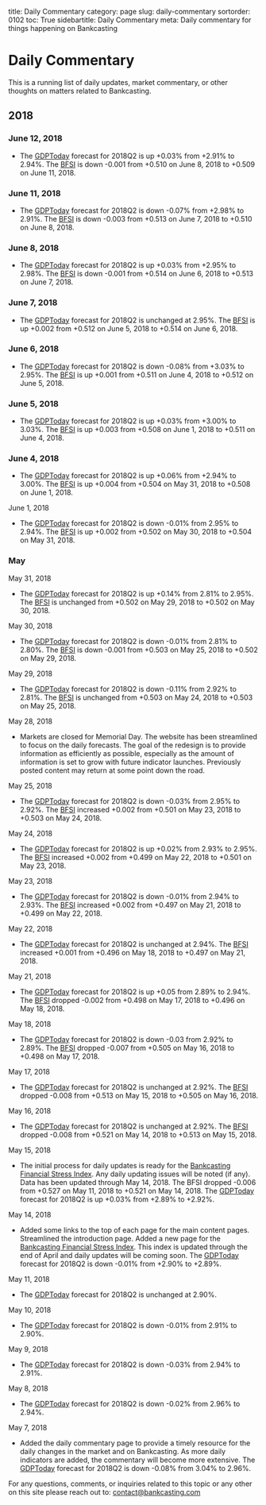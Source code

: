 ﻿title: Daily Commentary
category: page
slug: daily-commentary
sortorder: 0102
toc: True
sidebartitle: Daily Commentary
meta: Daily commentary for things happening on Bankcasting


# Daily Commentary
This is a running list of daily updates, market commentary, or other thoughts on matters related to Bankcasting. 

## 2018

### June 12, 2018

* The <a href="/gdptoday.html">GDPToday</a> forecast for 2018Q2 is up +0.03% from +2.91% to 2.94%. The <a href="/bfsi.html">BFSI</a> is down -0.001 from +0.510 on June 8, 2018 to +0.509 on June 11, 2018.

### June 11, 2018

* The <a href="/gdptoday.html">GDPToday</a> forecast for 2018Q2 is down -0.07% from +2.98% to 2.91%. The <a href="/bfsi.html">BFSI</a> is down -0.003 from +0.513 on June 7, 2018 to +0.510 on June 8, 2018.

### June 8, 2018

* The <a href="/gdptoday.html">GDPToday</a> forecast for 2018Q2 is up +0.03% from +2.95% to 2.98%. The <a href="/bfsi.html">BFSI</a> is down -0.001 from +0.514 on June 6, 2018 to +0.513 on June 7, 2018.

### June 7, 2018

* The <a href="/gdptoday.html">GDPToday</a> forecast for 2018Q2 is unchanged at 2.95%. The <a href="/bfsi.html">BFSI</a> is up +0.002 from +0.512 on June 5, 2018 to +0.514 on June 6, 2018.

### June 6, 2018

* The <a href="/gdptoday.html">GDPToday</a> forecast for 2018Q2 is down -0.08% from +3.03% to 2.95%. The <a href="/bfsi.html">BFSI</a> is up +0.001 from +0.511 on June 4, 2018 to +0.512 on June 5, 2018.

### June 5, 2018

* The <a href="/gdptoday.html">GDPToday</a> forecast for 2018Q2 is up +0.03% from +3.00% to 3.03%. The <a href="/bfsi.html">BFSI</a> is up +0.003 from +0.508 on June 1, 2018 to +0.511 on June 4, 2018.

### June 4, 2018

* The <a href="/gdptoday.html">GDPToday</a> forecast for 2018Q2 is up +0.06% from +2.94% to 3.00%. The <a href="/bfsi.html">BFSI</a> is up +0.004 from +0.504 on May 31, 2018 to +0.508 on June 1, 2018.

June 1, 2018

* The <a href="/gdptoday.html">GDPToday</a> forecast for 2018Q2 is down -0.01% from 2.95% to 2.94%. The <a href="/bfsi.html">BFSI</a> is up +0.002 from +0.502 on May 30, 2018 to +0.504 on May 31, 2018.

### May

May 31, 2018

* The <a href="/gdptoday.html">GDPToday</a> forecast for 2018Q2 is up +0.14% from 2.81% to 2.95%. The <a href="/bfsi.html">BFSI</a> is unchanged from +0.502 on May 29, 2018 to +0.502 on May 30, 2018.

May 30, 2018

* The <a href="/gdptoday.html">GDPToday</a> forecast for 2018Q2 is down -0.01% from 2.81% to 2.80%. The <a href="/bfsi.html">BFSI</a> is down -0.001 from +0.503 on May 25, 2018 to +0.502 on May 29, 2018.

May 29, 2018

* The <a href="/gdptoday.html">GDPToday</a> forecast for 2018Q2 is down -0.11% from 2.92% to 2.81%. The <a href="/bfsi.html">BFSI</a> is unchanged from +0.503 on May 24, 2018 to +0.503 on May 25, 2018.

May 28, 2018

* Markets are closed for Memorial Day. The website has been streamlined to focus on the daily forecasts. The goal of the redesign is to provide information as efficiently as possible, especially as the amount of information is set to grow with future indicator launches. Previously posted content may return at some point down the road.

May 25, 2018

* The <a href="/gdptoday.html">GDPToday</a> forecast for 2018Q2 is down -0.03% from 2.95% to 2.92%. The <a href="/bfsi.html">BFSI</a> increased +0.002 from +0.501 on May 23, 2018 to +0.503 on May 24, 2018.

May 24, 2018

* The <a href="/gdptoday.html">GDPToday</a> forecast for 2018Q2 is up +0.02% from 2.93% to 2.95%. The <a href="/bfsi.html">BFSI</a> increased +0.002 from +0.499 on May 22, 2018 to +0.501 on May 23, 2018.

May 23, 2018

* The <a href="/gdptoday.html">GDPToday</a> forecast for 2018Q2 is down -0.01% from 2.94% to 2.93%. The <a href="/bfsi.html">BFSI</a> increased +0.002 from +0.497 on May 21, 2018 to +0.499 on May 22, 2018.

May 22, 2018

* The <a href="/gdptoday.html">GDPToday</a> forecast for 2018Q2 is unchanged at 2.94%. The <a href="/bfsi.html">BFSI</a> increased +0.001 from +0.496 on May 18, 2018 to +0.497 on May 21, 2018.

May 21, 2018

* The <a href="/gdptoday.html">GDPToday</a> forecast for 2018Q2 is up +0.05 from 2.89% to 2.94%. The <a href="/bfsi.html">BFSI</a> dropped -0.002 from +0.498 on May 17, 2018 to +0.496 on May 18, 2018.

May 18, 2018

* The <a href="/gdptoday.html">GDPToday</a> forecast for 2018Q2 is down -0.03 from 2.92% to 2.89%. The <a href="/bfsi.html">BFSI</a> dropped -0.007 from +0.505 on May 16, 2018 to +0.498 on May 17, 2018.

May 17, 2018

* The <a href="/gdptoday.html">GDPToday</a> forecast for 2018Q2 is unchanged at 2.92%. The <a href="/bfsi.html">BFSI</a> dropped -0.008 from +0.513 on May 15, 2018 to +0.505 on May 16, 2018.

May 16, 2018

* The <a href="/gdptoday.html">GDPToday</a> forecast for 2018Q2 is unchanged at 2.92%. The <a href="/bfsi.html">BFSI</a> dropped -0.008 from +0.521 on May 14, 2018 to +0.513 on May 15, 2018.

May 15, 2018

*  The initial process for daily updates is ready for the <a href="/bfsi.html">Bankcasting Financial Stress Index</a>. Any daily updating issues will be noted (if any). Data has been updated through May 14, 2018. The BFSI dropped -0.006 from +0.527 on May 11, 2018 to +0.521 on May 14, 2018. The <a href="/gdptoday.html">GDPToday</a> forecast for 2018Q2 is up +0.03% from +2.89% to +2.92%.

May 14, 2018

* Added some links to the top of each page for the main content pages. Streamlined the introduction page. Added a new page for the <a href="/bfsi.html">Bankcasting Financial Stress Index</a>. This index is updated through the end of April and daily updates will be coming soon. The <a href="/gdptoday.html">GDPToday</a> forecast for 2018Q2 is down -0.01% from +2.90% to +2.89%.

May 11, 2018

* The <a href="/gdptoday.html">GDPToday</a> forecast for 2018Q2 is unchanged at 2.90%.

May 10, 2018

* The <a href="/gdptoday.html">GDPToday</a> forecast for 2018Q2 is down -0.01% from 2.91% to 2.90%.

May 9, 2018

* The <a href="/gdptoday.html">GDPToday</a> forecast for 2018Q2 is down -0.03% from 2.94% to 2.91%.

May 8, 2018

* The <a href="/gdptoday.html">GDPToday</a> forecast for 2018Q2 is down -0.02% from 2.96% to 2.94%.

May 7, 2018

* Added the daily commentary page to provide a timely resource for the daily changes in the market and on Bankcasting. As more daily indicators are added, the commentary will become more extensive. The <a href="/gdptoday.html">GDPToday</a> forecast for 2018Q2 is down -0.08% from 3.04% to 2.96%.


For any questions, comments, or inquiries related to this topic or any other on this site please reach out to: contact@bankcasting.com
